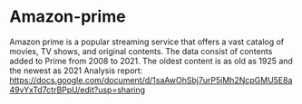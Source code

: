 # Amazon-prime
Amazon prime is a popular streaming service that offers a vast catalog of movies, TV shows, and original contents. The data consist of contents added to Prime from 2008 to 2021. The oldest content is as old as 1925 and the newest as 2021
Analysis report: https://docs.google.com/document/d/1saAwOhSbj7urP5jMh2NcpGMU5E8a49vYxTd7ctrBPpU/edit?usp=sharing
